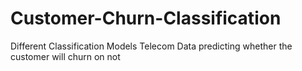 # Customer-Churn-Classification
Different Classification Models Telecom Data predicting whether the customer will churn on not 
